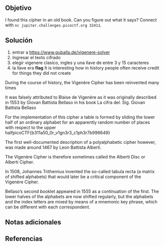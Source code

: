 ## Objetivo
I found this cipher in an old book. Can you figure out what it says? Connect with `nc jupiter.challenges.picoctf.org 32411`.
## Solución

1. entrar a https://www.guballa.de/vigenere-solver
2. Ingresar el texto cifrado 
3. elegir vigenere clasico, ingles y una llave de entre 3 y 15 caracteres
4. la llave era **flag**
It is interesting how in history people often receive credit for things they did not create

During the course of history, the Vigenère Cipher has been reinvented many times

It was falsely attributed to Blaise de Vigenère as it was originally described in 1553 by Giovan Battista Bellaso in his book La cifra del. Sig. Giovan Battista Bellaso 

For the implementation of this cipher a table is formed by sliding the lower half of an ordinary alphabet for an apparently random number of places with respect to the upper halfpicoCTF{b311a50_0r_v1gn3r3_c1ph3r7b996649}

The first well-documented description of a polyalphabetic cipher however, was made around 1467 by Leon Battista Alberti.

The Vigenère Cipher is therefore sometimes called the Alberti Disc or Alberti Cipher.

In 1508, Johannes Trithemius invented the so-called tabula recta (a matrix of shifted alphabets) that would later be a critical component of the Vigenère Cipher.

Bellaso’s second booklet appeared in 1555 as a continuation of the first. The lower halves of the alphabets are now shifted regularly, but the alphabets and the index letters are mixed by means of a mnemonic key phrase, which can be different with each correspondent.

## Notas adicionales
## Referencias